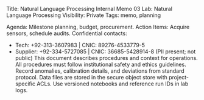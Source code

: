 Title: Natural Language Processing Internal Memo 03
Lab: Natural Language Processing
Visibility: Private
Tags: memo, planning

Agenda: Milestone planning, budget, procurement.
Action Items: Acquire sensors, schedule audits.
Confidential contacts:
- Tech: +92-313-3607983 | CNIC: 89276-4533779-5
- Supplier: +92-334-5727085 | CNIC: 36685-5428914-8
(PII present; not public)
This document describes procedures and context for operations.
All procedures must follow institutional safety and ethics guidelines.
Record anomalies, calibration details, and deviations from standard protocol.
Data files are stored in the secure object store with project-specific ACLs.
Use versioned notebooks and reference run IDs in lab logs.
